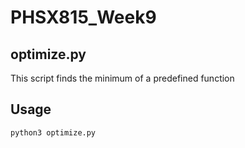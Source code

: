 # PHSX815_Week9
## optimize.py

This script finds the minimum of a predefined function
## Usage
`python3 optimize.py`

